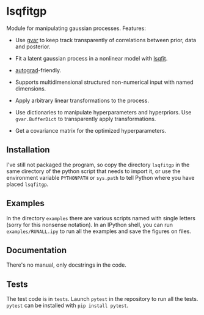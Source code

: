 # lsqfitgp

Module for manipulating gaussian processes. Features:

  * Use [gvar](https://github.com/gplepage/gvar) to keep track transparently of
    correlations between prior, data and posterior.

  * Fit a latent gaussian process in a nonlinear model with
    [lsqfit](https://github.com/gplepage/lsqfit).
    
  * [autograd](https://github.com/HIPS/autograd)-friendly.
  
  * Supports multidimensional structured non-numerical input with named
    dimensions.
    
  * Apply arbitrary linear transformations to the process.
  
  * Use dictionaries to manipulate hyperparameters and hyperpriors. Use
    `gvar.BufferDict` to transparently apply transformations.
    
  * Get a covariance matrix for the optimized hyperparameters.
  
## Installation

I've still not packaged the program, so copy the directory `lsqfitgp` in the
same directory of the python script that needs to import it, or use the
environment variable `PYTHONPATH` or `sys.path` to tell Python where you have
placed `lsqfitgp`.

## Examples

In the directory `examples` there are various scripts named with single letters
(sorry for this nonsense notation). In an IPython shell, you can run
`examples/RUNALL.ipy` to run all the examples and save the figures on files.

## Documentation

There's no manual, only docstrings in the code.

## Tests

The test code is in `tests`. Launch `pytest` in the repository to run all the
tests. `pytest` can be installed with `pip install pytest`.
